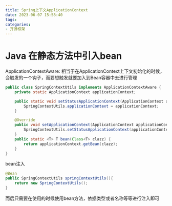 ```yaml
---
title: Spring上下文ApplicationContext
date: 2023-06-07 15:58:40
tags:
categories: 
- 开源框架
---
```

# Java 在静态方法中引入bean

ApplicationContextAware: 相当于在ApplicationContext上下文初始化的时候，会触发的一个钩子，而要想触发就要加入到Bean容器中去进行管理

```java
public class SpringContextUtils implements ApplicationContextAware {
    private static ApplicationContext applicationContext;

    public static void setStatusApplicationContext(ApplicationContext applicationContext) {
        SpringContextUtils.applicationContext = applicationContext;
    }

    @Override
    public void setApplicationContext(ApplicationContext applicationContext) throws BeansException {
        SpringContextUtils.setStatusApplicationContext(applicationContext);
    }
    public static <T> T bean(Class<T> clazz) {
        return applicationContext.getBean(clazz);
    }
}

```
bean注入
```java
@Bean
public SpringContextUtils springContextUtils(){
    return new SpringContextUtils();
}
```
而后只需要在使用的时候使用bean方法，依据类型或者名称等等进行注入即可